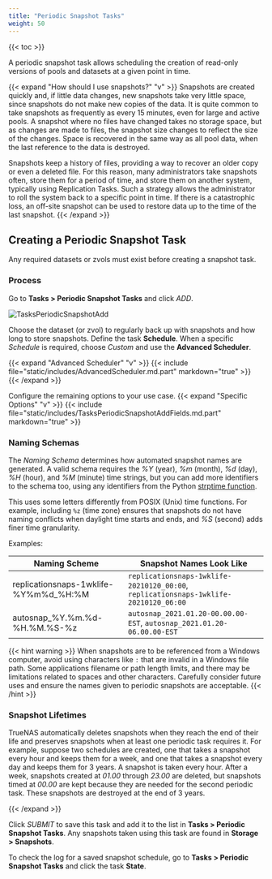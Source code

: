```yaml
---
title: "Periodic Snapshot Tasks"
weight: 50
---
```


{{< toc >}}

A periodic snapshot task allows scheduling the creation of read-only versions of pools and datasets at a given point in time.

{{< expand "How should I use snapshots?" "v" >}}
Snapshots are created quickly and, if little data changes, new snapshots take very little space, since snapshots do not make new copies of the data.
It is quite common to take snapshots as frequently as every 15 minutes, even for large and active pools.
A snapshot where no files have changed takes no storage space, but as changes are made to files, the snapshot size changes to reflect the size of the changes.
Space is recovered in the same way as all pool data, when the last reference to the data is destroyed.

Snapshots keep a history of files, providing a way to recover an older copy or even a deleted file.
For this reason, many administrators take snapshots often, store them for a period of time, and store them on another system, typically using Replication Tasks.
Such a strategy allows the administrator to roll the system back to a specific point in time.
If there is a catastrophic loss, an off-site snapshot can be used to restore data up to the time of the last snapshot.
{{< /expand >}}

## Creating a Periodic Snapshot Task

Any required datasets or zvols must exist before creating a snapshot task.

### Process

Go to **Tasks > Periodic Snapshot Tasks** and click *ADD*.

![TasksPeriodicSnapshotAdd](/images/CORE/12.0/TasksPeriodicSnapshotAdd.png "Creating a new Snapshot Task")

Choose the dataset (or zvol) to regularly back up with snapshots and how long to store snapshots.
Define the task **Schedule**.
When a specific *Schedule* is required, choose *Custom* and use the **Advanced Scheduler**.

{{< expand "Advanced Scheduler" "v" >}}
{{< include file="static/includes/AdvancedScheduler.md.part" markdown="true" >}}
{{< /expand >}}

Configure the remaining options to your use case.
{{< expand "Specific Options" "v" >}}
{{< include file="static/includes/TasksPeriodicSnapshotAddFields.md.part" markdown="true" >}}

### Naming Schemas

The *Naming Schema* determines how automated snapshot names are generated.
A valid schema requires the *%Y* (year), *%m* (month), *%d* (day), *%H* (hour), and *%M* (minute) time strings, but you can add more identifiers to the schema too, using any identifiers from the Python [strptime function](https://docs.python.org/3/library/datetime.html#strftime-and-strptime-behavior).

This uses some letters differently from POSIX (Unix) time functions.
For example, including `%z` (time zone) ensures that snapshots do not have naming conflicts when daylight time starts and ends, and *%S* (second) adds finer time granularity.

Examples: 

| Naming Scheme | Snapshot Names Look Like |
|---------------|--------------------------|
| replicationsnaps-1wklife-%Y%m%d_%H:%M | `replicationsnaps-1wklife-20210120_00:00`, `replicationsnaps-1wklife-20210120_06:00` |
| autosnap_%Y.%m.%d-%H.%M.%S-%z | `autosnap_2021.01.20-00.00.00-EST`, `autosnap_2021.01.20-06.00.00-EST` |

{{< hint warning >}}
When snapshots are to be referenced from a Windows computer, avoid using characters like `:` that are invalid in a Windows file path.
Some applications filename or path length limits, and there may be limitations related to spaces and other characters.
Carefully consider future uses and ensure the names given to periodic snapshots are acceptable.
{{< /hint >}}

### Snapshot Lifetimes

TrueNAS automatically deletes snapshots when they reach the end of their life and preserves snapshots when at least one periodic task requires it.
For example, suppose two schedules are created, one that takes a snapshot every hour and keeps them for a week, and one that takes a snapshot every day and keeps them for 3 years.
A snapshot is taken every hour.
After a week, snapshots created at *01.00* through *23.00* are deleted, but snapshots timed at *00.00* are kept because they are needed for the second periodic task.
These snapshots are destroyed at the end of 3 years.

{{< /expand >}}

Click *SUBMIT* to save this task and add it to the list in **Tasks > Periodic Snapshot Tasks**.
Any snapshots taken using this task are found in **Storage > Snapshots**.

To check the log for a saved snapshot schedule, go to **Tasks > Periodic Snapshot Tasks** and click the task **State**.
